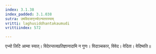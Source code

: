 ```yaml
---
index: 3.1.38
index_padded: 3.1.038
sutra: उषविदजागृभ्योऽन्यतरस्याम्
vritti: laghusiddhantakaumudi
vrittiindex: 572

---
```

एभ्यो लिटि आम्वा स्यात्। विदेरन्तत्वप्रतिज्ञानादामि न गुणः। विदाञ्चकार, विवेद। वेदिता। वेदिष्यति॥